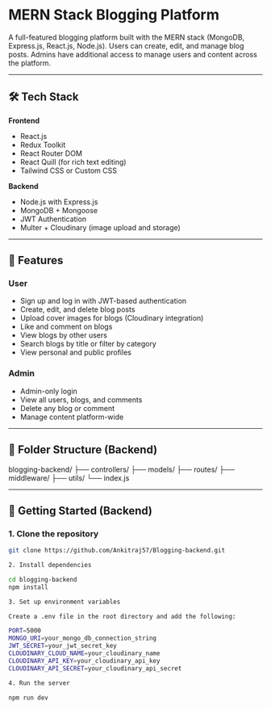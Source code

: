# MERN Stack Blogging Platform

A full-featured blogging platform built with the MERN stack (MongoDB, Express.js, React.js, Node.js). Users can create, edit, and manage blog posts. Admins have additional access to manage users and content across the platform.

---

## 🛠 Tech Stack

**Frontend**
- React.js
- Redux Toolkit
- React Router DOM
- React Quill (for rich text editing)
- Tailwind CSS or Custom CSS

**Backend**
- Node.js with Express.js
- MongoDB + Mongoose
- JWT Authentication
- Multer + Cloudinary (image upload and storage)

---

## 🔑 Features

### User
- Sign up and log in with JWT-based authentication
- Create, edit, and delete blog posts
- Upload cover images for blogs (Cloudinary integration)
- Like and comment on blogs
- View blogs by other users
- Search blogs by title or filter by category
- View personal and public profiles

### Admin
- Admin-only login
- View all users, blogs, and comments
- Delete any blog or comment
- Manage content platform-wide

---

## 📂 Folder Structure (Backend)

blogging-backend/
├── controllers/
├── models/
├── routes/
├── middleware/
├── utils/
└── index.js


---

## 🚀 Getting Started (Backend)

### 1. Clone the repository
```bash
git clone https://github.com/Ankitraj57/Blogging-backend.git

2. Install dependencies

cd blogging-backend
npm install

3. Set up environment variables

Create a .env file in the root directory and add the following:

PORT=5000
MONGO_URI=your_mongo_db_connection_string
JWT_SECRET=your_jwt_secret_key
CLOUDINARY_CLOUD_NAME=your_cloudinary_name
CLOUDINARY_API_KEY=your_cloudinary_api_key
CLOUDINARY_API_SECRET=your_cloudinary_api_secret

4. Run the server

npm run dev
